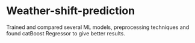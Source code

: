 # Weather-shift-prediction

Trained and compared several ML models, preprocessing techniques and found catBoost Regressor to give better results.
